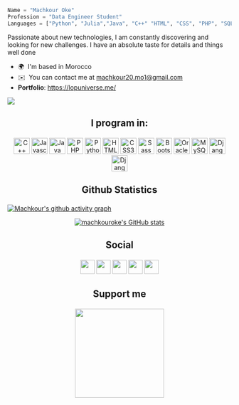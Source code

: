 ```python
Name = "Machkour Oke"
Profession = "Data Engineer Student"
Languages = ["Python", "Julia","Java", "C++" "HTML", "CSS", "PHP", "SQL", "JavaScript"]
```

Passionate about new technologies, I am constantly discovering and looking for new challenges. I have an absolute taste for details and things well done

* 🌍  I'm based in Morocco
* ✉️  You can contact me at [machkour20.mo1@gmail.com](mailto:machkour20.mo1@gmail.com)
* **Portfolio**: https://lopuniverse.me/

<a href="https://www.twitter.com/machkouroke" target="_blank" rel="noreferrer"><img
src="https://img.shields.io/twitter/follow/machkouroke?logo=twitter&style=for-the-badge&color=0891b2&labelColor=134e4a"
/></a>

## <p align="center">I program in:</p>

<p align="center">
<a href="https://docs.microsoft.com/en-us/cpp/?view=msvc-170" target="_blank" rel="noreferrer"><img src="https://raw.githubusercontent.com/danielcranney/readme-generator/main/public/icons/skills/cplusplus-colored.svg" width="36" height="36" alt="C++" /></a>
<a href="https://developer.mozilla.org/en-US/docs/Web/JavaScript" target="_blank" rel="noreferrer"><img src="https://raw.githubusercontent.com/danielcranney/readme-generator/main/public/icons/skills/javascript-colored.svg" width="36" height="36" alt="Javascript" /></a>
<a href="https://www.oracle.com/java/" target="_blank" rel="noreferrer"><img src="https://raw.githubusercontent.com/danielcranney/readme-generator/main/public/icons/skills/java-colored.svg" width="36" height="36" alt="Java" /></a>
<a href="https://www.php.net/" target="_blank" rel="noreferrer"><img src="https://raw.githubusercontent.com/danielcranney/readme-generator/main/public/icons/skills/php-colored.svg" width="36" height="36" alt="PHP" /></a>
<a href="https://www.python.org/" target="_blank" rel="noreferrer"><img src="https://raw.githubusercontent.com/danielcranney/readme-generator/main/public/icons/skills/python-colored.svg" width="36" height="36" alt="Python" /></a>
<a href="https://developer.mozilla.org/en-US/docs/Glossary/HTML5" target="_blank" rel="noreferrer"><img src="https://raw.githubusercontent.com/danielcranney/readme-generator/main/public/icons/skills/html5-colored.svg" width="36" height="36" alt="HTML5" /></a>
<a href="https://www.w3.org/TR/CSS/#css" target="_blank" rel="noreferrer"><img src="https://raw.githubusercontent.com/danielcranney/readme-generator/main/public/icons/skills/css3-colored.svg" width="36" height="36" alt="CSS3" /></a>
<a href="https://sass-lang.com/" target="_blank" rel="noreferrer"><img src="https://raw.githubusercontent.com/danielcranney/readme-generator/main/public/icons/skills/sass-colored.svg" width="36" height="36" alt="Sass" /></a>
<a href="https://getbootstrap.com/" target="_blank" rel="noreferrer"><img src="https://raw.githubusercontent.com/danielcranney/readme-generator/main/public/icons/skills/bootstrap-colored.svg" width="36" height="36" alt="Bootstrap" /></a>
<a href="https://www.oracle.com/uk/index.html" target="_blank" rel="noreferrer"><img src="https://raw.githubusercontent.com/danielcranney/readme-generator/main/public/icons/skills/oracle-colored.svg" width="36" height="36" alt="Oracle" /></a>
<a href="https://www.mysql.com/" target="_blank" rel="noreferrer"><img src="https://raw.githubusercontent.com/danielcranney/readme-generator/main/public/icons/skills/mysql-colored.svg" width="36" height="36" alt="MySQL" /></a>
<a href="https://www.djangoproject.com/" target="_blank" rel="noreferrer"><img src="https://raw.githubusercontent.com/danielcranney/readme-generator/main/public/icons/skills/django-colored.svg" width="36" height="36" alt="Django" /></a>
<a href="https://julialang.org/" target="_blank" rel="noreferrer"><img src="https://cdn.iconscout.com/icon/free/png-256/julia-2752146-2284963.png" width="36" height="36" alt="Django" /></a>
</p>

## <p align="center">Github Statistics</p>


[![Machkour's github activity graph](https://activity-graph.herokuapp.com/graph?username=machkouroke&bg_color=000000&color=ffffff&line=ffffff&point=ada4a4&area=true&hide_border=true)](https://github.com/ashutosh00710/github-readme-activity-graph)

<p align="center"><a href="http://www.github.com/machkouroke"><img src="https://github-readme-stats.vercel.app/api?username=machkouroke&show_icons=true&hide=&count_private=true&title_color=10b981&text_color=ffffff&icon_color=0891b2&bg_color=134e4a&hide_border=true&show_icons=true" alt="machkouroke's GitHub stats" /></a></p>

## <p align="center">Social</p>

<p align="center"> <a href="https://www.facebook.com/machkouroke" target="_blank" rel="noreferrer"><img src="https://raw.githubusercontent.com/danielcranney/readme-generator/main/public/icons/socials/facebook.svg" width="32" height="32" /></a> <a href="https://www.github.com/machkouroke" target="_blank" rel="noreferrer"><img src="https://raw.githubusercontent.com/danielcranney/readme-generator/main/public/icons/socials/github.svg" width="32" height="32" /></a> <a href="http://www.instagram.com/machkouroke" target="_blank" rel="noreferrer"><img src="https://raw.githubusercontent.com/danielcranney/readme-generator/main/public/icons/socials/instagram.svg" width="32" height="32" /></a> <a href="https://www.linkedin.com/in/machkouroke" target="_blank" rel="noreferrer"><img src="https://raw.githubusercontent.com/danielcranney/readme-generator/main/public/icons/socials/linkedin.svg" width="32" height="32" /></a> <a href="https://www.twitter.com/machkouroke" target="_blank" rel="noreferrer"><img src="https://raw.githubusercontent.com/danielcranney/readme-generator/main/public/icons/socials/twitter.svg" width="32" height="32" /></a></p>

## <p align="center">Support me</p>

<p align="center"><a href="https://www.buymeacoffee.com/machkouroke"><img src="https://cdn.buymeacoffee.com/buttons/v2/default-yellow.png" width="200" /></a></p>
